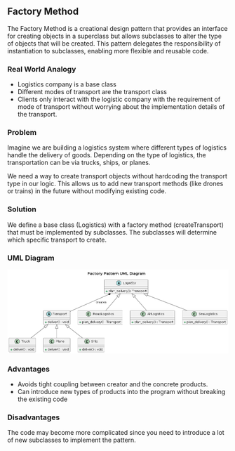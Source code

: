 ## Factory Method

The Factory Method is a creational design pattern that provides an interface for creating objects in a superclass but allows subclasses to alter the type of objects that will be created. This pattern delegates the responsibility of instantiation to subclasses, enabling more flexible and reusable code.

### Real World Analogy

- Logistics company is a base class
- Different modes of transport are the transport class
- Clients only interact with the logistic company with the requirement
  of mode of transport without worrying about the implementation details of the transport.


### Problem

Imagine we are building a logistics system where different types of logistics handle the delivery of goods. Depending on the type of logistics, the transportation can be via trucks, ships, or planes.

We need a way to create transport objects without hardcoding the transport type in our logic. This allows us to add new transport methods (like drones or trains) in the future without modifying existing code.


### Solution

We define a base class (Logistics) with a factory method (createTransport) that must be implemented by subclasses. The subclasses will determine which specific transport to create.

### UML Diagram
<p align="center">
  <img src="../../out/Creational_Design_Pattern/Factory_Method/factory/factory.png" />
</p>

### Advantages

- Avoids tight coupling between creator and the concrete products.
- Can introduce new types of products into the program without breaking the existing code

### Disadvantages
The code may become more complicated since you need to introduce a lot of new subclasses to implement the pattern.
